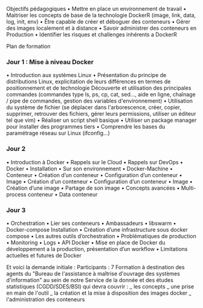 Objectifs pédagogiques
• Mettre en place un environnement de travail
• Maitriser les concepts de base de la technologie DockerR (image, link, data, log, init,
env)
• Être capable de créer et déboguer des conteneurs
• Gérer des images localement et à distance
• Savoir administrer des conteneurs en Production
• Identifier les risques et challenges inhérents a DockerR

Plan de formation

### Jour 1 : Mise à niveau Docker

• Introduction aux systèmes Linux
• Présentation du principe de distributions Linux, explicitation de leurs différences en
termes de positionnement et de technologie
Découverte et utilisation des principales commandes (commandes type ls, ps, cp, cat,
sed..., aide en ligne, chaînage / pipe de commandes, gestion des variables
d'environnement)
• Utilisation du système de fichier (se déplacer dans l'arborescence, créer, copier,
supprimer, retrouver des fichiers, gérer leurs permissions, utiliser un éditeur tel que
vim)
• Réaliser un script shell basique
• Utiliser un package manager pour installer des programmes tiers
• Comprendre les bases du paramétrage réseau sur Linux (ifconfig...)

### Jour 2

• Introduction à Docker
• Rappels sur le Cloud
• Rappels sur DevOps
• Docker
• Installation
• Sur son environnement
• Docker-Machine
• Conteneur
• Création d’un conteneur
• Configuration d’un conteneur
• Image
• Création d’un conteneur
• Configuration d’un conteneur
• Image
• Création d’une image
• Partage de son image
• Concepts avancées
• Multi-process conteneur
• Data conteneur

### Jour 3

• Orchestration
• Lier ses conteneurs
• Ambassadeurs
• libswarm
• Docker-compose
Installation
• Création d’une infrastructure sous docker compose
• Les autres outils d’orchestration
• Problématiques de production
• Monitoring
• Logs
• API Docker
• Mise en place de Docker du développement a la production, présentation d’un workflow
• Limitations actuelles et futures de Docker

Et voici la demande initiale :
Participants : 7 Formation à destination des agents du "Bureau de l'assistance à maîtrise d'ouvrage des systèmes d'information" au sein de notre Service de la donnée et des études statistiques (CGDD/SDES/BSI) qui devra couvrir : _ les concepts _ une prise en main de l'outil _ la création et la mise à disposition des images docker _ l'administration des conteneurs

